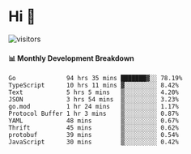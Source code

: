 # Hi 👋
 
![visitors](https://visitor-badge.glitch.me/badge?page_id=sorcererxw.sorcererx)

#### 📊 Monthly Development Breakdown

<!--START_SECTION:waka-->
```text
Go              94 hrs 35 mins ███████▓░░ 78.19%
TypeScript      10 hrs 11 mins ▓░░░░░░░░░ 8.42%
Text            5 hrs 5 mins   ▒░░░░░░░░░ 4.20%
JSON            3 hrs 54 mins  ▒░░░░░░░░░ 3.23%
go.mod          1 hr 24 mins   ▒░░░░░░░░░ 1.17%
Protocol Buffer 1 hr 3 mins    ▒░░░░░░░░░ 0.87%
YAML            48 mins        ▒░░░░░░░░░ 0.67%
Thrift          45 mins        ▒░░░░░░░░░ 0.62%
protobuf        39 mins        ▒░░░░░░░░░ 0.54%
JavaScript      30 mins        ▒░░░░░░░░░ 0.42%
```
<!--END_SECTION:waka-->
